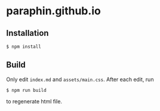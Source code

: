 # paraphin.github.io

## Installation

```
$ npm install
```

## Build

Only edit `index.md` and `assets/main.css`. After each edit, run

```
$ npm run build
```

to regenerate html file.
